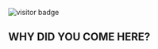 ![visitor badge](https://visitor-badge.glitch.me/badge?page_id=kentangtelo.visitor-badge&left_color=red&right_color=green&left_text=Visitors)

## WHY DID YOU COME HERE?

